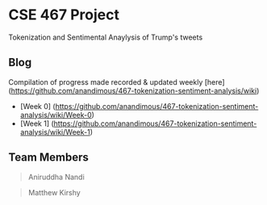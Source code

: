 # CSE 467 Project

Tokenization and Sentimental Anaylysis of Trump's tweets

## Blog

Compilation of progress made recorded & updated weekly [here] (https://github.com/anandimous/467-tokenization-sentiment-analysis/wiki)

- [Week 0] (https://github.com/anandimous/467-tokenization-sentiment-analysis/wiki/Week-0)
- [Week 1] (https://github.com/anandimous/467-tokenization-sentiment-analysis/wiki/Week-1)

## Team Members
> Aniruddha Nandi

> Matthew Kirshy
